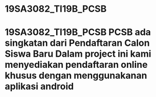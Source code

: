 # 19SA3082_TI19B_PCSB
# 19SA3082_TI19B_PCSB PCSB ada singkatan dari Pendaftaran Calon Siswa Baru Dalam project ini kami menyediakan pendaftaran online khusus dengan menggunakanan aplikasi android
